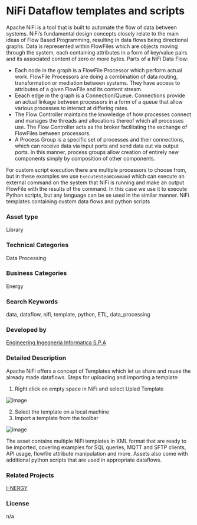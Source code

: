 # NiFi Dataflow templates and scripts
Apache NiFi is a tool that is built to automate the flow of data between systems. NiFi’s fundamental design concepts closely relate to the main ideas of Flow Based Programming, resulting in data flows being directional graphs. Data is represented within FlowFiles which are objects moving through the system, each containing attributes in a form of key/value pairs and its associated content of zero or more bytes. 
Parts of a NiFi Data Flow:
+ Each node in the graph is a FlowFile Processor which perform actual work. FlowFile Processors are doing a combination of data routing, transformation or mediation between systems. They have access to attributes of a given FlowFile and its content stream.
+ Eeach edge in the graph is a Connection/Queue. Connections provide an actual linkage between processors in a form of a queue that allow various processes to interact at differing rates. 
+ The Flow Controller maintains the knowledge of how processes connect and manages the threads and allocations thereof which all processes use. The Flow Controller acts as the broker facilitating the exchange of FlowFiles between processors.
+ A Process Group is a specific set of processes and their connections, which can receive data via input ports and send data out via output ports. In this manner, process groups allow creation of entirely new components simply by composition of other components.

For custom script execution there are multiple processors to choose from, but in these examples we use ```ExecuteSteamCommand``` which can execute an external command on the system that NiFi is running and make an output FlowFile with the results of the command. In this case we use it to execute Python scripts, but any language can be se used in the similar manner.
NiFi templates containing custom data flows and python scripts
### Asset type
Library
### Technical Categories
Data Processing
### Business Categories
Energy
### Search Keywords
data, dataflow, nifi, template, python, ETL, data_processing
### Developed by
[Engineering Ingegneria Informatica S.P.A](https://www.ai4europe.eu/ai-community/organizations/company/engineering-ingegneria-informatica-spa)
### Detailed Description
Apache NiFi offers a concept of Templates which let us share and reuse the already made dataflows.
Steps for uploading and importing a template:

  1.  Right click on empty space in NiFi and select Uplad Template
  
  ![image](https://user-images.githubusercontent.com/90190347/191253287-ebdf737e-01f6-4fba-ac7b-1d3b9865584f.png)

  2. Select the template on a local machine
  3. Import a template from the toolbar

  ![image](https://user-images.githubusercontent.com/90190347/191253598-7daf98dc-1fdb-4377-ae42-3e6f0a1f4e8f.png)


The asset contains multiple NiFi templates in XML format that are ready to be imported, covering examples for SQL queries, MQTT and SFTP clients, API usage, flowfile attribute manipulation and more. Assets also come with additional python scripts that are used in appropriate dataflows. 
### Related Projects
[I-NERGY](https://www.ai4europe.eu/ai-community/projects/i-nergy)
### License
n/a
